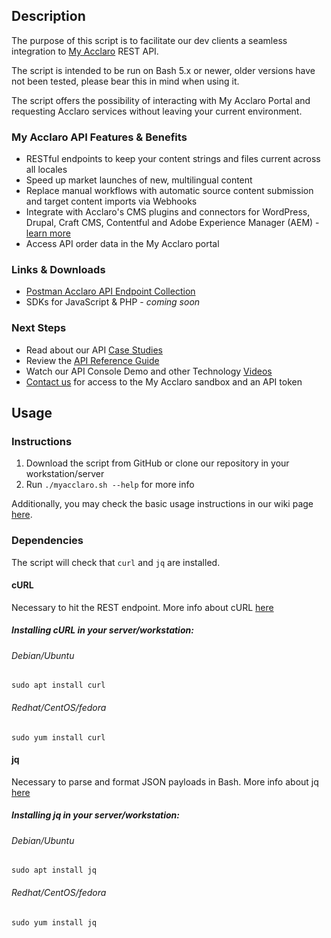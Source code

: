 ## Description
The purpose of this script is to facilitate our dev clients a seamless integration to [My Acclaro](https://www.acclaro.com/our-technology-platform/client-portal/) REST API.

The script is intended to be run on Bash 5.x or newer, older versions have not been tested, please bear this in mind when using it.

The script offers the possibility of interacting with My Acclaro Portal and requesting Acclaro services without leaving your current environment.

### My Acclaro API Features & Benefits
* RESTful endpoints to keep your content strings and files current across all locales
* Speed up market launches of new, multilingual content
* Replace manual workflows with automatic source content submission and target content imports via Webhooks
* Integrate with Acclaro's CMS plugins and connectors for WordPress, Drupal, Craft CMS, Contentful and Adobe Experience Manager (AEM)  - [learn more](https://www.acclaro.com/our-technology-platform/cms-connectors/)
* Access API order data in the My Acclaro portal
### Links & Downloads
* [Postman Acclaro API Endpoint Collection](https://documenter.getpostman.com/view/1843079/TzRUBT5g)
* SDKs for JavaScript & PHP - *coming soon*
### Next Steps
* Read about our API [Case Studies](https://developers.acclaro.com/developers/devhub-case-studies)
* Review the [API Reference Guide](https://developers.acclaro.com/developers/apireference-restful)
* Watch our API Console Demo and other Technology [Videos](https://developers.acclaro.com/developers/devhub-videos)
* [Contact us](https://www.acclaro.com/solutions/content-connection-request/) for access to the My Acclaro sandbox and an API token

## Usage
### Instructions
1. Download the script from GitHub or clone our repository in your workstation/server
2. Run `./myacclaro.sh --help` for more info

Additionally, you may check the basic usage instructions in our wiki page [here](wiki/Basic-Usage).

### Dependencies
The script will check that `curl` and `jq` are installed. 
#### cURL
Necessary to hit the REST endpoint. More info about cURL [here](https://curl.se/)

##### Installing cURL in your server/workstation:

###### Debian/Ubuntu
```sudo apt install curl```
###### Redhat/CentOS/fedora 
```sudo yum install curl```

#### jq
Necessary to parse and format JSON payloads in Bash. More info about jq [here](https://stedolan.github.io/jq/)

##### Installing jq in your server/workstation:

###### Debian/Ubuntu
```sudo apt install jq```
###### Redhat/CentOS/fedora 
```sudo yum install jq```
